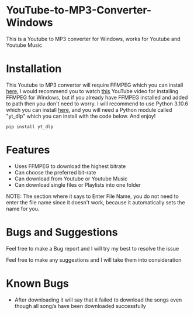 # YouTube-to-MP3-Converter-Windows

This is a Youtube to MP3 converter for Windows, works for Youtube and Youtube Music

# Installation

This Youtube to MP3 converter will require FFMPEG which you can install [here](https://ffmpeg.org/download.html), I would recommend you to watch [this](https://www.youtube.com/watch?v=r1AtmY-RMyQ) YouTube video for installing FFMPEG for Windows, but if you already have FFMPEG installed and added to path then you don't need to worry. I will recommend to use Python 3.10.6 which you can install [here](https://www.python.org/downloads/release/python-3106/), and you will need a Python module called "yt_dlp" which you can install with the code below. And enjoy!

```
pip install yt_dlp
```

# Features

- Uses FFMPEG to download the highest bitrate
- Can choose the preferred bit-rate
- Can download from Youtube or Youtube Music
- Can download single files or Playlists into one folder

NOTE: The section where it says to Enter File Name, you do not need to enter the file name since it doesn't work, because it automatically sets the name for you.

# Bugs and Suggestions

Feel free to make a Bug report and I will try my best to resolve the issue

Feel free to make any suggestions and I will take them into consideration

# Known Bugs

- After downloading it will say that it failed to download the songs even though all song/s have been downloaded successfully





















































